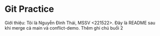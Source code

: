 # Git Practice
Giới thiệu: Tôi là Nguyễn Đình Thái, MSSV <221522>.
Đây là README sau khi merge cả main và conflict-demo.
Thêm ghi chú buổi 2
